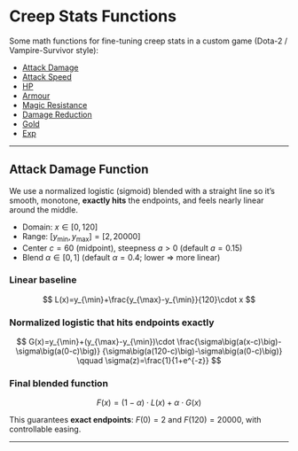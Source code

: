 # Creep Stats Functions

Some math functions for fine-tuning creep stats in a custom game (Dota-2 / Vampire-Survivor style):

- [Attack Damage](#attack-damage-function)
- [Attack Speed](#attack-speed-function)
- [HP](#hp-function)
- [Armour](#armour-function)
- [Magic Resistance](#magic-resistance-function)
- [Damage Reduction](#damage-reduction-function)
- [Gold](#creep-kill-gold-function)
- [Exp](#creep-kill-exp-function)

---

## Attack Damage Function

We use a normalized logistic (sigmoid) blended with a straight line so it’s smooth, monotone,
**exactly hits** the endpoints, and feels nearly linear around the middle.

- Domain: $x\in[0,120]$  
- Range: $[y_{\min},y_{\max}] = [2,20000]$  
- Center $c=60$ (midpoint), steepness $a>0$ (default $a=0.15$)  
- Blend $\alpha\in[0,1]$ (default $\alpha=0.4$; lower $\Rightarrow$ more linear)

### Linear baseline
$$
L(x)=y_{\min}+\frac{y_{\max}-y_{\min}}{120}\cdot x
$$

### Normalized logistic that hits endpoints exactly
$$
G(x)=y_{\min}+(y_{\max}-y_{\min})\cdot
\frac{\sigma\big(a(x-c)\big)-\sigma\big(a(0-c)\big)}
{\sigma\big(a(120-c)\big)-\sigma\big(a(0-c)\big)}
\qquad \sigma(z)=\frac{1}{1+e^{-z}}
$$

### Final blended function
$$
F(x)=(1-\alpha)\cdot L(x)+\alpha\cdot G(x)
$$

This guarantees **exact endpoints**: $F(0)=2$ and $F(120)=20000$, with controllable easing.

---